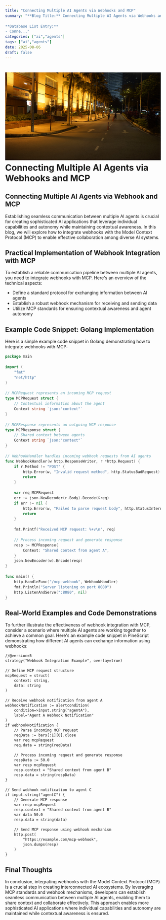 ```yaml
---
title: "Connecting Multiple AI Agents via Webhooks and MCP"
summary: "**Blog Title:** Connecting Multiple AI Agents via Webhooks and MCP

**Database List Entry:**
- Conne..."
categories: ["ai","agents"]
tags: ["ai","agents"]
date: 2025-08-06
draft: false
---
```

![landscape](cover.jpg "Photos by nenjo")
**Connecting Multiple AI Agents via Webhooks and MCP**
=============================================

Connecting Multiple AI Agents via Webhook and MCP
---------------------------------------------------

Establishing seamless communication between multiple AI agents is crucial for creating sophisticated AI applications that leverage individual capabilities and autonomy while maintaining contextual awareness. In this blog, we will explore how to integrate webhooks with the Model Context Protocol (MCP) to enable effective collaboration among diverse AI systems.

**Practical Implementation of Webhook Integration with MCP**
--------------------------------------------------------

To establish a reliable communication pipeline between multiple AI agents, you need to integrate webhooks with MCP. Here's an overview of the technical aspects:

*   Define a standard protocol for exchanging information between AI agents
*   Establish a robust webhook mechanism for receiving and sending data
*   Utilize MCP standards for ensuring contextual awareness and agent autonomy

**Example Code Snippet: Golang Implementation**
-------------------------------------------

Here is a simple example code snippet in Golang demonstrating how to integrate webhooks with MCP:
```go
package main

import (
	"fmt"
	"net/http"
)

// MCPRequest represents an incoming MCP request
type MCPRequest struct {
	// Contextual information about the agent
	Context string `json:"context"`
}

// MCPResponse represents an outgoing MCP response
type MCPResponse struct {
	// Shared context between agents
	Context string `json:"context"`
}

// WebhookHandler handles incoming webhook requests from AI agents
func WebhookHandler(w http.ResponseWriter, r *http.Request) {
	if r.Method != "POST" {
		http.Error(w, "Invalid request method", http.StatusBadRequest)
		return
	}

	var req MCPRequest
	err := json.NewDecoder(r.Body).Decode(&req)
	if err != nil {
		http.Error(w, "Failed to parse request body", http.StatusInternalServerError)
		return
	}

	fmt.Printf("Received MCP request: %+v\n", req)

	// Process incoming request and generate response
	resp := MCPResponse{
		Context: "Shared context from agent A",
	}
	json.NewEncoder(w).Encode(resp)
}

func main() {
	http.HandleFunc("/mcp-webhook", WebhookHandler)
	fmt.Println("Server listening on port 8080")
	http.ListenAndServe(":8080", nil)
}
```

**Real-World Examples and Code Demonstrations**
--------------------------------------------

To further illustrate the effectiveness of webhook integration with MCP, consider a scenario where multiple AI agents are working together to achieve a common goal. Here's an example code snippet in PineScript demonstrating how different AI agents can exchange information using webhooks:

```pinescript
//@version=5
strategy("Webhook Integration Example", overlay=true)

// Define MCP request structure
mcpRequest = struct(
    context: string,
    data: string
)

// Receive webhook notification from agent A
webhookNotification := alertcondition(
    condition=>input.string("agentA"),
    label="Agent A Webhook Notification"
)
if webhookNotification {
    // Parse incoming MCP request
    reqData := bars[:1][0].close
    var req mcpRequest
    req.data = string(reqData)

    // Process incoming request and generate response
    respData := 50.0
    var resp mcpRequest
    resp.context = "Shared context from agent B"
    resp.data = string(respData)
}

// Send webhook notification to agent C
if input.string("agentC") {
    // Generate MCP response
    var resp mcpRequest
    resp.context = "Shared context from agent B"
    var data 50.0
    resp.data = string(data)

    // Send MCP response using webhook mechanism
    http.post(
        "https://example.com/mcp-webhook",
        json.dumps(resp)
    )
}
```

**Final Thoughts**
----------------

In conclusion, integrating webhooks with the Model Context Protocol (MCP) is a crucial step in creating interconnected AI ecosystems. By leveraging MCP standards and webhook mechanisms, developers can establish seamless communication between multiple AI agents, enabling them to share context and collaborate effectively. This approach enables more sophisticated AI applications where individual capabilities and autonomy are maintained while contextual awareness is ensured.
    